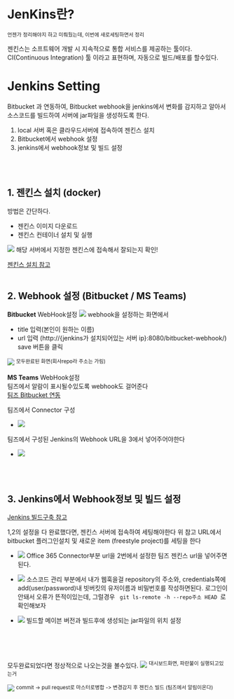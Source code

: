 # JenKins란?
<sup> 언젠가 정리해야지 하고 미뤄뒀는데, 이번에 새로세팅하면서 정리</sup>

젠킨스는 소프트웨어 개발 시 지속적으로 통합 서비스를 제공하는 툴이다. CI(Continuous Integration) 툴 이라고 표현하며, 
자동으로 빌드/배포를 할수있다.


# Jenkins Setting
Bitbucket 과 연동하여, 
Bitbucket webhook을 jenkins에서 변화를 감지하고 알아서 소스코드를 빌드하여 서버에 jar파일을 생성하도록 한다.

1. local 서버 혹은 클라우드서버에 접속하여 젠킨스 설치
2. Bitbucket에서 webhook 설정
3. jenkins에서 webhook정보 및 빌드 설정
</br>
</br>

## 1. 젠킨스 설치 (docker)
방법은 간단하다. 
* 젠킨스 이미지 다운로드 
* 젠킨스 컨테이너 설치 및 실행  
 
![](./img/jenkins_docker.png)
해당 서버에서 지정한 젠킨스에 접속해서 잘되는지 확인!

<a href="https://narup.tistory.com/202"> 젠킨스 설치 참고</a>
</br>
</br>

## 2. Webhook 설정 (Bitbucket / MS Teams)
**Bitbucket** WebHook설정
![](./img/addwebhook.png)
webhook을 설정하는 화면에서  
* title 입력(본인이 원하는 이름)
* url 입력 (http://{jenkins가 설치되어있는 서버 ip}:8080/bitbucket-webhook/)
save 버튼을 클릭


![](./img/bitbucket.png)
<sup> 모두완료된 화면(회사repo라 주소는 가림)</sup>


**MS Teams** WebHook설정  
팀즈에서 알람이 표시될수있도록 webhook도 걸어준다  
<a href="https://confluence.curvc.com/pages/releaseview.action?pageId=109641795"> 팀즈 Bitbucket 연동 </a>

 팀즈에서 Connector 구성
 * ![](./img/connectors.png)

팀즈에서 구성된 Jenkins의 Webhook URL을 3에서 넣어주어야한다 
 * ![](./img/teams_jenkins.png)
</br>
</br>


## 3. Jenkins에서 Webhook정보 및 빌드 설정
<a href="https://nerd-mix.tistory.com/30?category=824214">Jenkins 빌드구축  참고</a>


1,2의 설정을 다 완료했다면, 젠킨스 서버에 접속하여 세팅해야한다
위 참고 URL에서 bitbucket 플러그인설치 및 새로운 item (freestyle project)를 세팅을 한다   

* ![](./img/jenkins1.png)
  Office 365 Connector부분 url을 2번에서 설정한 팀즈 젠킨스 url을 넣어주면된다. 
 
* ![](./img/jenkins2.png)
소스코드 관리 부분에서 내가 웹훅을걸 repository의 주소와, credentials쪽에 add(user/password)내 빗버킷의 유저이름과 비밀번호를 작성하면된다. 로그인이 안돼서 오류가 뜬적이있는데, 그럴경우
 <code> git ls-remote -h --repo주소 HEAD </code>로 확인해보자
* ![](./img/jenkins3.png)
빌드할 메이븐 버전과 빌드후에 생성되는 jar파일의 위치 설정
</br>
</br>
</br>

모두완료되었다면 정상적으로 나오는것을 볼수있다.
![](./img/dashboard.png)
<sup> 대시보드화면, 파란불이 실행되고있는거</sup>

 ![](./img/end.png)
 <sup> commit -> pull request로 마스터로병합 -> 변경감지 후 젠킨스 빌드 (팀즈에서 알림이온다) </sup>